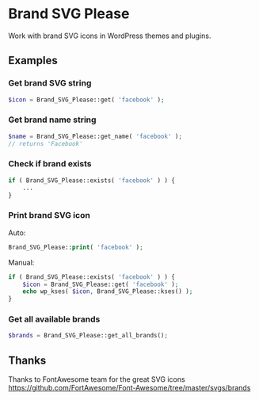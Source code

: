 # Brand SVG Please

Work with brand SVG icons in WordPress themes and plugins.

## Examples

### Get brand SVG string

```php
$icon = Brand_SVG_Please::get( 'facebook' );
```

### Get brand name string

```php
$name = Brand_SVG_Please::get_name( 'facebook' );
// returns 'Facebook'
```

### Check if brand exists

```php
if ( Brand_SVG_Please::exists( 'facebook' ) ) {
    ...
}
```

### Print brand SVG icon

Auto:

```php
Brand_SVG_Please::print( 'facebook' );
```

Manual:

```php
if ( Brand_SVG_Please::exists( 'facebook' ) ) {
    $icon = Brand_SVG_Please::get( 'facebook' );
    echo wp_kses( $icon, Brand_SVG_Please::kses() );
}
```

### Get all available brands

```php
$brands = Brand_SVG_Please::get_all_brands();
```

## Thanks

Thanks to FontAwesome team for the great SVG icons <https://github.com/FortAwesome/Font-Awesome/tree/master/svgs/brands>
